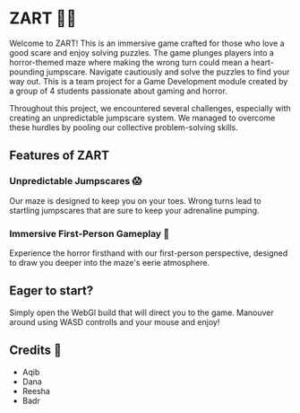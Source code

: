 # ZART 🧟‍♂️

 Welcome to ZART! This is an immersive game crafted for those who love a good scare and enjoy solving puzzles. The game plunges players into a horror-themed maze where making the wrong turn could mean a heart-pounding jumpscare. Navigate cautiously and solve the puzzles to find your way out.
 This is a team project for a Game Development module created by a group of 4 students passionate about gaming and horror.

 Throughout this project, we encountered several challenges, especially with creating an unpredictable jumpscare system. We managed to overcome these hurdles by pooling our collective problem-solving skills.

 ## Features of ZART
 ### Unpredictable Jumpscares :scream:
 Our maze is designed to keep you on your toes. Wrong turns lead to startling jumpscares that are sure to keep your adrenaline pumping.


 ### Immersive First-Person Gameplay :eyes:
 Experience the horror firsthand with our first-person perspective, designed to draw you deeper into the maze's eerie atmosphere.

 ## Eager to start?
Simply open the WebGl build that will direct you to the game. Manouver around using WASD controlls and your mouse and enjoy!

 ## Credits :test_tube:
 * Aqib
 * Dana
 * Reesha
 * Badr
